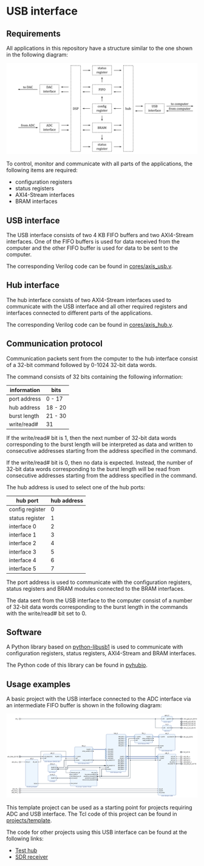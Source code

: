 # USB interface

## Requirements

All applications in this repository have a structure similar to the one shown in the following diagram:

![Application structure](/img/application-structure.png)

To control, monitor and communicate with all parts of the applications, the following items are required:

- configuration registers
- status registers
- AXI4-Stream interfaces
- BRAM interfaces

## USB interface

The USB interface consists of two 4 KB FIFO buffers and two AXI4-Stream interfaces. One of the FIFO buffers is used for data received from the computer and the other FIFO buffer is used for data to be sent to the computer.

The corresponding Verilog code can be found in [cores/axis_usb.v](https://github.com/pavel-demin/usb104-a7-notes/blob/master/cores/axis_usb.v).

## Hub interface

The hub interface consists of two AXI4-Stream interfaces used to communicate with the USB interface and all other required registers and interfaces connected to different parts of the applications.

The corresponding Verilog code can be found in [cores/axis_hub.v](https://github.com/pavel-demin/usb104-a7-notes/blob/master/cores/axis_hub.v).

## Communication protocol

Communication packets sent from the computer to the hub interface consist of a 32-bit command followed by 0-1024 32-bit data words.

The command consists of 32 bits containing the following information:

| information  | bits    |
| ------------ | ------- |
| port address | 0 - 17  |
| hub address  | 18 - 20 |
| burst length | 21 - 30 |
| write/read#  | 31      |

If the write/read# bit is 1, then the next number of 32-bit data words corresponding to the burst length will be interpreted as data and written to consecutive addresses starting from the address specified in the command.

If the write/read# bit is 0, then no data is expected. Instead, the number of 32-bit data words corresponding to the burst length will be read from consecutive addresses starting from the address specified in the command.

The hub address is used to select one of the hub ports:

| hub port        | hub address |
| --------------- | ----------- |
| config register | 0           |
| status register | 1           |
| interface 0     | 2           |
| interface 1     | 3           |
| interface 2     | 4           |
| interface 3     | 5           |
| interface 4     | 6           |
| interface 5     | 7           |

The port address is used to communicate with the configuration registers, status registers and BRAM modules connected to the BRAM interfaces.

The data sent from the USB interface to the computer consist of a number of 32-bit data words corresponding to the burst length in the commands with the write/read# bit set to 0.

## Software

A Python library based on [python-libusb1](https://github.com/vpelletier/python-libusb1) is used to communicate with configuration registers, status registers, AXI4-Stream and BRAM interfaces.

The Python code of this library can be found in [pyhubio](https://github.com/pavel-demin/pyhubio).

## Usage examples

A basic project with the USB interface connected to the ADC interface via an intermediate FIFO buffer is shown in the following diagram:

![Template project](/img/template-project.png)

This template project can be used as a starting point for projects requiring ADC and USB interface. The Tcl code of this project can be found in [projects/template](https://github.com/pavel-demin/usb104-a7-notes/tree/master/projects/template).

The code for other projects using this USB interface can be found at the following links:

- [Test hub](https://github.com/pavel-demin/usb104-a7-notes/tree/master/projects/test_hub)
- [SDR receiver](https://github.com/pavel-demin/usb104-a7-notes/tree/master/projects/sdr_receiver)
